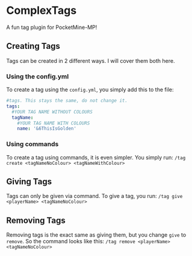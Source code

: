 # ComplexTags
A fun tag plugin for PocketMine-MP!

## Creating Tags
Tags can be created in 2 different ways. I will cover them both here.
### Using the config.yml
To create a tag using the `config.yml`, you simply add this to the file:
```yaml
#tags. This stays the same, do not change it.
tags:
  #YOUR TAG NAME WITHOUT COLOURS
  tagName:
    #YOUR TAG NAME WITH COLOURS
    name: '&6ThisIsGolden'
```
### Using commands
To create a tag using commands, it is even simpler. You simply run:
`/tag create <tagNameNoColour> <tagNameWithColour>`
## Giving Tags
Tags can only be given via command. To give a tag, you run:
`/tag give <playerName> <tagNameNoColour>`
## Removing Tags
Removing tags is the exact same as giving them, but you change `give` to `remove`. So the command looks like this:
`/tag remove <playerName> <tagNameNoColour>`
